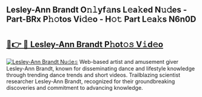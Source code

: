 ## Lesley-Ann Brandt O𝚗𝚕yf𝚊ns L𝚎a𝚔ed N𝚞𝚍es - Part-BRx P𝚑𝚘tos Vi𝚍𝚎o - H𝚘𝚝 Part L𝚎a𝚔s N6n0D

# <h2><a href="http://kfaclc.oniu.top/?m=Lesley-Ann+Brandt">🔗👉 🔴 Lesley-Ann Brandt P𝚑ot𝚘𝚜 V𝚒d𝚎o</a></h2>

[![Lesley-Ann Brandt Nu𝚍e𝚜](https://i.imgur.com/0qMVB7G.gif)](http://kfaclc.oniu.top/?m=Lesley-Ann+Brandt)
Web-based artist and amusement giver Lesley-Ann Brandt, known for disseminating dance and lifestyle knowledge through trending dance trends and short videos. Trailblazing scientist researcher Lesley-Ann Brandt, recognized for their groundbreaking discoveries and commitment to advancing knowledge.  
